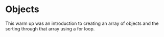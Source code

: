 Objects
=========
This warm up was an introduction to creating an array of objects and the sorting through that array using a for loop. 